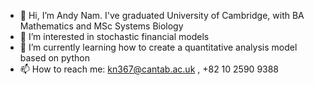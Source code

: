 - 👋 Hi, I’m Andy Nam. I've graduated University of Cambridge, with BA Mathematics and MSc Systems Biology 
- 👀 I’m interested in stochastic financial models  
- 🌱 I’m currently learning how to create a quantitative analysis model based on python 
- 📫 How to reach me: kn367@cantab.ac.uk , +82 10 2590 9388 

<!---
kn367/kn367 is a ✨ special ✨ repository because its `README.md` (this file) appears on your GitHub profile.
You can click the Preview link to take a look at your changes.
--->
